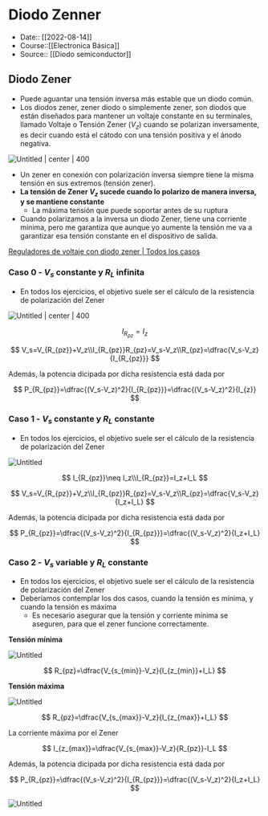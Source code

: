 # Diodo Zenner

- Date:: [[2022-08-14]]
- Course::[[Electronica Básica]]
- Source:: [[Diodo semiconductor]]




## Diodo Zener

- Puede aguantar una tensión inversa más estable que un diodo común.
- Los diodos zener, zener diodo o simplemente zener, son diodos que están diseñados para mantener un voltaje constante en su terminales, llamado Voltaje o Tensión Zener ($V_z$) cuando se polarizan inversamente, es decir cuando está el cátodo con una tensión positiva y el ánodo negativa.

![Untitled | center | 400](Images/Diodo%20Zenner/Untitled.png)

- Un zener en conexión con polarización inversa siempre tiene la misma
tensión en sus extremos (tensión zener).
- **La tensión de Zener $V_z$ sucede cuando lo polarizo de manera inversa, y se mantiene constante**
    - La máxima tensión que puede soportar antes de su ruptura
- Cuando polarizamos a la inversa un diodo Zener, tiene una corriente mínima, pero me garantiza que aunque yo aumente la tensión me va a garantizar esa tensión constante en el dispositivo de salida.

[Reguladores de voltaje con diodo zener | Todos los casos](https://www.youtube.com/watch?v=T6RbvrATtuw&ab_channel=MundoElectr%C3%B3nica)

### Caso 0 - $V_s$  constante y $R_L$ infinita

- En todos los ejercicios, el objetivo suele ser el cálculo de la resistencia de polarización del Zener

![Untitled | center | 400](Images/Diodo%20Zenner/Untitled%201.png)

$$
I_{R_{pz}}=I_z
$$

$$
V_s=V_{R_{pz}}+V_z\\I_{R_{pz}}R_{pz}=V_s-V_z\\R_{pz}=\dfrac{V_s-V_z}{I_{R_{pz}}}
$$

Además, la potencia dicipada por dicha resistencia está dada por 

$$
P_{R_{pz}}=\dfrac{(V_s-V_z)^2}{I_{R_{pz}}}=\dfrac{(V_s-V_z)^2}{I_{z}}
$$

### Caso 1 - $V_s$  constante y $R_L$ constante

- En todos los ejercicios, el objetivo suele ser el cálculo de la resistencia de polarización del Zener

![Untitled](Images/Diodo%20Zenner/Untitled%202.png)

$$
I_{R_{pz}}\neq I_z\\I_{R_{pz}}=I_z+I_L
$$

$$
V_s=V_{R_{pz}}+V_z\\I_{R_{pz}}R_{pz}=V_s-V_z\\R_{pz}=\dfrac{V_s-V_z}{I_z+I_L}
$$

Además, la potencia dicipada por dicha resistencia está dada por 

$$
P_{R_{pz}}=\dfrac{(V_s-V_z)^2}{I_{R_{pz}}}=\dfrac{(V_s-V_z)^2}{I_z+I_L}
$$

### Caso 2 - $V_s$  variable y $R_L$ constante

- En todos los ejercicios, el objetivo suele ser el cálculo de la resistencia de polarización del Zener
- Deberíamos contemplar los dos casos, cuando la tensión es mínima, y cuando la tensión es máxima
    - Es necesario asegurar que la tensión y corriente mínima se aseguren, para que el zener funcione correctamente.

**Tensión mínima**

![Untitled](Images/Diodo%20Zenner/Untitled%203.png)

$$
R_{pz}=\dfrac{V_{s_{min}}-V_z}{I_{z_{min}}+I_L}
$$

**Tensión máxima**

![Untitled](Images/Diodo%20Zenner/Untitled%204.png)

$$
R_{pz}=\dfrac{V_{s_{max}}-V_z}{I_{z_{max}}+I_L}
$$

La corriente máxima por el Zener

$$
I_{z_{max}}=\dfrac{V_{s_{max}}-V_z}{R_{pz}}-I_L
$$

Además, la potencia dicipada por dicha resistencia está dada por 

$$
P_{R_{pz}}=\dfrac{(V_s-V_z)^2}{I_{R_{pz}}}=\dfrac{(V_s-V_z)^2}{I_z+I_L}
$$

![Untitled](Images/Diodo%20Zenner/Untitled%205.png)